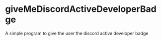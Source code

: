 # giveMeDiscordActiveDeveloperBadge
A simple program to give the user the discord active developer badge
